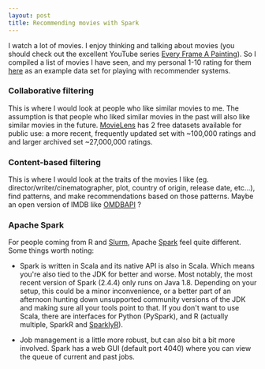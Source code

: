 ```yaml
---
layout: post
title: Recommending movies with Spark
---
```


I watch a lot of movies. I enjoy thinking and talking about movies (you should check out the excellent YouTube series [Every Frame A Painting](https://www.youtube.com/user/everyframeapainting)). So I compiled a list of movies I have seen, and my personal 1-10 rating for them [here](https://github.com/ptvan/movies) as an example data set for playing with recommender systems.

### Collaborative filtering

This is where I would look at people who like similar movies to me. The assumption is that people who liked similar movies in the past will also like similar movies in the future. [MovieLens](https://grouplens.org/datasets/movielens/) has 2 free datasets available for public use: a more recent, frequently updated set with ~100,000 ratings and and larger archived set ~27,000,000 ratings.

### Content-based filtering

This is where I would look at the traits of the movies I like (eg. director/writer/cinematographer, plot, country of origin, release date, etc...), find patterns, and make recommendations based on those patterns. Maybe an open version of IMDB like [OMDBAPI](https://www.omdbapi.com/) ?

### Apache Spark

For people coming from R and [Slurm](https://slurm.schedmd.com/overview.html), Apache [Spark](https://spark.apache.org/) feel quite different. Some things worth noting:

* Spark is written in Scala and its native API is also in Scala. Which means you're also tied to the JDK for better and worse. Most notably, the most recent version of Spark (2.4.4) only runs on Java 1.8. Depending on your setup, this could be a minor inconvenience, or a better part of an afternoon hunting down unsupported community versions of the JDK and making sure all your tools point to that. If you don't want to use Scala, there are interfaces for Python (PySpark), and R (actually multiple, SparkR and [SparklyR](https://spark.rstudio.com/)).

* Job management is a little more robust, but can also bit a bit more involved. Spark has a web GUI (default port 4040) where you can view the queue of current and past jobs.